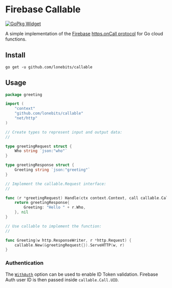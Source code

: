# Firebase Callable

[![GoPkg Widget]][GoPkg]

A simple implementation of the [Firebase](https://firebase.google.com)
[https.onCall protocol](https://firebase.google.com/docs/functions/callable-reference)
for Go cloud functions.

## Install

`go get -u github.com/lonebits/callable`

## Usage

```go
package greeting

import (
	"context"
	"github.com/lonebits/callable"
	"net/http"
)

// Create types to represent input and output data:
//

type greetingRequest struct {
	Who string `json:"who"`
}

type greetingResponse struct {
	Greeting string `json:"greeting"`
}

// Implement the callable.Request interface:
//

func (r *greetingRequest) Handle(ctx context.Context, call callable.Call) (interface{}, error) {
	return greetingResponse{
		Greeting: "Hello " + r.Who,
	}, nil
}

// Use callable to implement the function:
//

func Greeting(w http.ResponseWriter, r *http.Request) {
	callable.New(&greetingRequest{}).ServeHTTP(w, r)
}
```

### Authentication

The [`WithAuth`](https://pkg.go.dev/github.com/lonebits/callable#WithAuth)
option can be used to enable ID Token validation. Firebase Auth  user ID
is then passed inside `callable.Call.UID`.

[GoPkg]: https://pkg.go.dev/github.com/lonebits/callable
[GoPkg Widget]: https://pkg.go.dev/badge/github.com/lonebits/callable.svg
